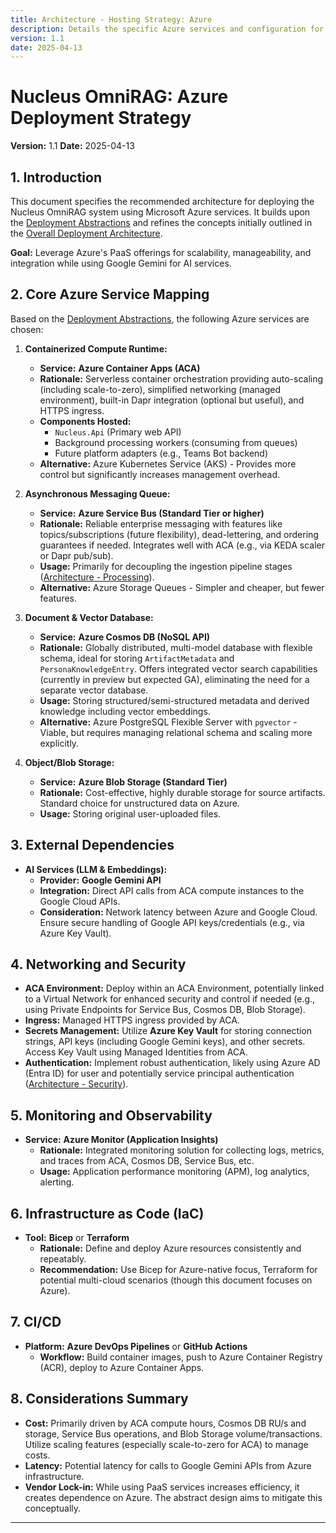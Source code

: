 ```yaml
---
title: Architecture - Hosting Strategy: Azure
description: Details the specific Azure services and configuration for deploying the Nucleus OmniRAG system.
version: 1.1
date: 2025-04-13
---
```


# Nucleus OmniRAG: Azure Deployment Strategy

**Version:** 1.1
**Date:** 2025-04-13

## 1. Introduction

This document specifies the recommended architecture for deploying the Nucleus OmniRAG system using Microsoft Azure services. It builds upon the [Deployment Abstractions](./ARCHITECTURE_DEPLOYMENT_ABSTRACTIONS.md) and refines the concepts initially outlined in the [Overall Deployment Architecture](../07_ARCHITECTURE_DEPLOYMENT.md).

**Goal:** Leverage Azure's PaaS offerings for scalability, manageability, and integration while using Google Gemini for AI services.

## 2. Core Azure Service Mapping

Based on the [Deployment Abstractions](./ARCHITECTURE_DEPLOYMENT_ABSTRACTIONS.md), the following Azure services are chosen:

1.  **Containerized Compute Runtime:**
    *   **Service:** **Azure Container Apps (ACA)**
    *   **Rationale:** Serverless container orchestration providing auto-scaling (including scale-to-zero), simplified networking (managed environment), built-in Dapr integration (optional but useful), and HTTPS ingress.
    *   **Components Hosted:**
        *   `Nucleus.Api` (Primary web API)
        *   Background processing workers (consuming from queues)
        *   Future platform adapters (e.g., Teams Bot backend)
    *   **Alternative:** Azure Kubernetes Service (AKS) - Provides more control but significantly increases management overhead.

2.  **Asynchronous Messaging Queue:**
    *   **Service:** **Azure Service Bus (Standard Tier or higher)**
    *   **Rationale:** Reliable enterprise messaging with features like topics/subscriptions (future flexibility), dead-lettering, and ordering guarantees if needed. Integrates well with ACA (e.g., via KEDA scaler or Dapr pub/sub).
    *   **Usage:** Primarily for decoupling the ingestion pipeline stages ([Architecture - Processing](../01_ARCHITECTURE_PROCESSING.md)).
    *   **Alternative:** Azure Storage Queues - Simpler and cheaper, but fewer features.

3.  **Document & Vector Database:**
    *   **Service:** **Azure Cosmos DB (NoSQL API)**
    *   **Rationale:** Globally distributed, multi-model database with flexible schema, ideal for storing `ArtifactMetadata` and `PersonaKnowledgeEntry`. Offers integrated vector search capabilities (currently in preview but expected GA), eliminating the need for a separate vector database.
    *   **Usage:** Storing structured/semi-structured metadata and derived knowledge including vector embeddings.
    *   **Alternative:** Azure PostgreSQL Flexible Server with `pgvector` - Viable, but requires managing relational schema and scaling more explicitly.

4.  **Object/Blob Storage:**
    *   **Service:** **Azure Blob Storage (Standard Tier)**
    *   **Rationale:** Cost-effective, highly durable storage for source artifacts. Standard choice for unstructured data on Azure.
    *   **Usage:** Storing original user-uploaded files.

## 3. External Dependencies

*   **AI Services (LLM & Embeddings):**
    *   **Provider:** **Google Gemini API**
    *   **Integration:** Direct API calls from ACA compute instances to the Google Cloud APIs.
    *   **Consideration:** Network latency between Azure and Google Cloud. Ensure secure handling of Google API keys/credentials (e.g., via Azure Key Vault).

## 4. Networking and Security

*   **ACA Environment:** Deploy within an ACA Environment, potentially linked to a Virtual Network for enhanced security and control if needed (e.g., using Private Endpoints for Service Bus, Cosmos DB, Blob Storage).
*   **Ingress:** Managed HTTPS ingress provided by ACA.
*   **Secrets Management:** Utilize **Azure Key Vault** for storing connection strings, API keys (including Google Gemini keys), and other secrets. Access Key Vault using Managed Identities from ACA.
*   **Authentication:** Implement robust authentication, likely using Azure AD (Entra ID) for user and potentially service principal authentication ([Architecture - Security](../06_ARCHITECTURE_SECURITY.md)).

## 5. Monitoring and Observability

*   **Service:** **Azure Monitor (Application Insights)**
    *   **Rationale:** Integrated monitoring solution for collecting logs, metrics, and traces from ACA, Cosmos DB, Service Bus, etc.
    *   **Usage:** Application performance monitoring (APM), log analytics, alerting.

## 6. Infrastructure as Code (IaC)

*   **Tool:** **Bicep** or **Terraform**
    *   **Rationale:** Define and deploy Azure resources consistently and repeatably.
    *   **Recommendation:** Use Bicep for Azure-native focus, Terraform for potential multi-cloud scenarios (though this document focuses on Azure).

## 7. CI/CD

*   **Platform:** **Azure DevOps Pipelines** or **GitHub Actions**
    *   **Workflow:** Build container images, push to Azure Container Registry (ACR), deploy to Azure Container Apps.

## 8. Considerations Summary

*   **Cost:** Primarily driven by ACA compute hours, Cosmos DB RU/s and storage, Service Bus operations, and Blob Storage volume/transactions. Utilize scaling features (especially scale-to-zero for ACA) to manage costs.
*   **Latency:** Potential latency for calls to Google Gemini APIs from Azure infrastructure.
*   **Vendor Lock-in:** While using PaaS services increases efficiency, it creates dependence on Azure. The abstract design aims to mitigate this conceptually.

---
